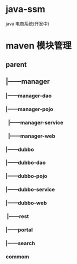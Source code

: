 # java-ssm
java 电商系统(开发中) 
# maven 模块管理
## parent
##  |——manager
###    |——manager-dao
###    |——manager-pojo
###    |——manager-service
###    |——manager-web
###  |——dubbo
###    |——dubbo-dao
###    |——dubbo-pojo
###    |——dubbo-service 
###  |——dubbo-web
###  |——rest
###  |——portal
###  |——search
### commom
